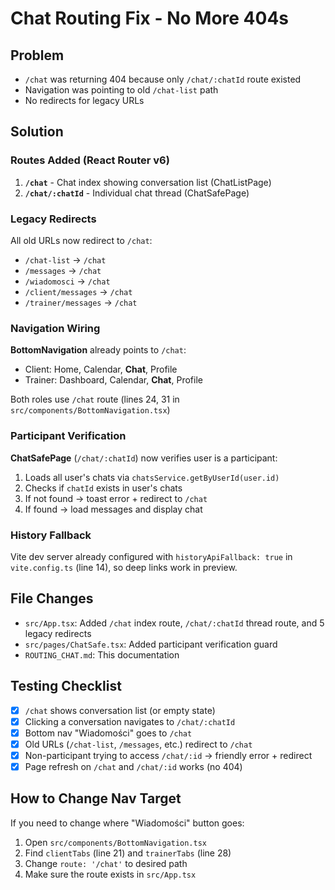 # Chat Routing Fix - No More 404s

## Problem
- `/chat` was returning 404 because only `/chat/:chatId` route existed
- Navigation was pointing to old `/chat-list` path
- No redirects for legacy URLs

## Solution

### Routes Added (React Router v6)
1. **`/chat`** - Chat index showing conversation list (ChatListPage)
2. **`/chat/:chatId`** - Individual chat thread (ChatSafePage)

### Legacy Redirects
All old URLs now redirect to `/chat`:
- `/chat-list` → `/chat`
- `/messages` → `/chat`
- `/wiadomosci` → `/chat`
- `/client/messages` → `/chat`
- `/trainer/messages` → `/chat`

### Navigation Wiring
**BottomNavigation** already points to `/chat`:
- Client: Home, Calendar, **Chat**, Profile
- Trainer: Dashboard, Calendar, **Chat**, Profile

Both roles use `/chat` route (lines 24, 31 in `src/components/BottomNavigation.tsx`)

### Participant Verification
**ChatSafePage** (`/chat/:chatId`) now verifies user is a participant:
1. Loads all user's chats via `chatsService.getByUserId(user.id)`
2. Checks if `chatId` exists in user's chats
3. If not found → toast error + redirect to `/chat`
4. If found → load messages and display chat

### History Fallback
Vite dev server already configured with `historyApiFallback: true` in `vite.config.ts` (line 14), so deep links work in preview.

## File Changes
- `src/App.tsx`: Added `/chat` index route, `/chat/:chatId` thread route, and 5 legacy redirects
- `src/pages/ChatSafe.tsx`: Added participant verification guard
- `ROUTING_CHAT.md`: This documentation

## Testing Checklist
- [x] `/chat` shows conversation list (or empty state)
- [x] Clicking a conversation navigates to `/chat/:chatId`
- [x] Bottom nav "Wiadomości" goes to `/chat`
- [x] Old URLs (`/chat-list`, `/messages`, etc.) redirect to `/chat`
- [x] Non-participant trying to access `/chat/:id` → friendly error + redirect
- [x] Page refresh on `/chat` and `/chat/:id` works (no 404)

## How to Change Nav Target
If you need to change where "Wiadomości" button goes:
1. Open `src/components/BottomNavigation.tsx`
2. Find `clientTabs` (line 21) and `trainerTabs` (line 28)
3. Change `route: '/chat'` to desired path
4. Make sure the route exists in `src/App.tsx`

